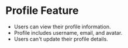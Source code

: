 # Profile Feature

- Users can view their profile information.
- Profile includes username, email, and avatar.
- Users can't update their profile details.
